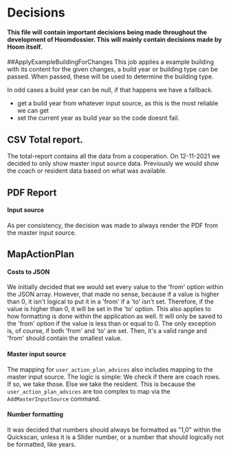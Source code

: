 # Decisions
#### This file will contain important decisions being made throughout the development of Hoomdossier. This will mainly contain decisions made by Hoom itself. 

##ApplyExampleBuildingForChanges
This job applies a example building with its content for the given changes, a build year or building type can be passed. When passed, these will be used to determine the building type.

In odd cases a build year can be null, if that happens we have a fallback.
- get a build year from whatever input source, as this is the most reliable we can get
- set the current year as build year so the code doesnt fail. 

## CSV Total report.
The total-report contains all the data from a cooperation. On 12-11-2021 we decided to only show master input source data. Previously we would show the coach or resident data based on what was available.

## PDF Report

#### Input source
As per consistency, the decision was made to always render the PDF from the master
input source.

## MapActionPlan

#### Costs to JSON
We initially decided that we would set every value to the 'from' option within the JSON array.
However, that made no sense, because if a value is higher than 0, it isn't logical to put it in 
a 'from' if a 'to' isn't set. Therefore, if the value is higher than 0, it will be set in the 
'to' option. This also applies to how formatting is done within the application as well.
It will only be saved to the 'from' option if the value is less than or equal to 0.
The only exception is, of course, if both 'from' and 'to' are set. Then, it's a valid
range and 'from' should contain the smallest value.

#### Master input source 
The mapping for `user_action_plan_advices` also includes mapping to the master input source.
The logic is simple: We check if there are coach rows. If so, we take those. Else we take
the resident. This is because the `user_action_plan_advices` are too complex to map
via the `AddMasterInputSource` command.

#### Number formatting
It was decided that numbers should always be formatted as "1,0" within the Quickscan,
unless it is a Slider number, or a number that should logically not be formatted,
like years.